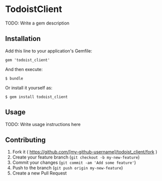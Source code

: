 # TodoistClient

TODO: Write a gem description

## Installation

Add this line to your application's Gemfile:

    gem 'todoist_client'

And then execute:

    $ bundle

Or install it yourself as:

    $ gem install todoist_client

## Usage

TODO: Write usage instructions here

## Contributing

1. Fork it ( https://github.com/[my-github-username]/todoist_client/fork )
2. Create your feature branch (`git checkout -b my-new-feature`)
3. Commit your changes (`git commit -am 'Add some feature'`)
4. Push to the branch (`git push origin my-new-feature`)
5. Create a new Pull Request
